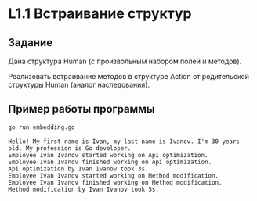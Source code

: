 # L1.1 Встраивание структур
## Задание
Дана структура Human (с произвольным набором полей и методов).

Реализовать встраивание методов в структуре Action от родительской структуры Human (аналог наследования).
## Пример работы программы
```bash
go run embedding.go
```
```
Hello! My first name is Ivan, my last name is Ivanov. I'm 30 years old. My profession is Go developer.
Employee Ivan Ivanov started working on Api optimization.
Employee Ivan Ivanov finished working on Api optimization.
Api optimization by Ivan Ivanov took 3s.
Employee Ivan Ivanov started working on Method modification.
Employee Ivan Ivanov finished working on Method modification.
Method modification by Ivan Ivanov took 5s.
```

